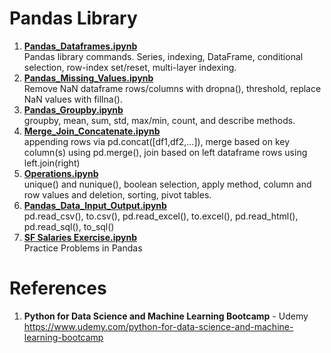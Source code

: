 # Pandas Library

1.  **[Pandas_Dataframes.ipynb](https://github.com/nkuhta/Data-Science-and-Machine-Learning-Bootcamp/blob/master/4.%20Pandas/Pandas_Dataframes.ipynb)**  
    Pandas library commands.  Series, indexing, DataFrame, conditional selection, row-index set/reset, multi-layer indexing. 
2.  **[Pandas_Missing_Values.ipynb](https://github.com/nkuhta/Data-Science-and-Machine-Learning-Bootcamp/blob/master/4.%20Pandas/Pandas_Missing_Data.ipynb)**  
Remove NaN dataframe rows/columns with dropna(), threshold, replace NaN values with fillna(). 
3.  **[Pandas_Groupby.ipynb](https://github.com/nkuhta/Data-Science-and-Machine-Learning-Bootcamp/blob/master/4.%20Pandas/Pandas_Groupby.ipynb)**  
groupby, mean, sum, std, max/min, count, and describe methods.  
4.  **[Merge_Join_Concatenate.ipynb](https://github.com/nkuhta/Data-Science-and-Machine-Learning-Bootcamp/blob/master/4.%20Pandas/Merge_Join_Concatenate.ipynb)**  
appending rows via pd.concat([df1,df2,...]), merge based on key column(s) using pd.merge(), join based on left dataframe rows using left.join(right)
5.  **[Operations.ipynb](https://github.com/nkuhta/Data-Science-and-Machine-Learning-Bootcamp/blob/master/4.%20Pandas/Operations.ipynb)**  
unique() and nunique(), boolean selection, apply method, column and row values and deletion, sorting, pivot tables. 
6.  **[Pandas_Data_Input_Output.ipynb](https://github.com/nkuhta/Data-Science-and-Machine-Learning-Bootcamp/blob/master/4.%20Pandas/Pandas_Data_Input_Output.ipynb)**  
pd.read_csv(), to.csv(), pd.read_excel(), to.excel(), pd.read_html(), pd.read_sql(), to_sql()
7.  **[SF Salaries Exercise.ipynb](https://github.com/nkuhta/Data-Science-and-Machine-Learning-Bootcamp/blob/master/4.%20Pandas/SF%20Salaries%20Exercise.ipynb)**  
Practice Problems in Pandas
 
#  References
1.  **Python for Data Science and Machine Learning Bootcamp** - Udemy   
	https://www.udemy.com/python-for-data-science-and-machine-learning-bootcamp
